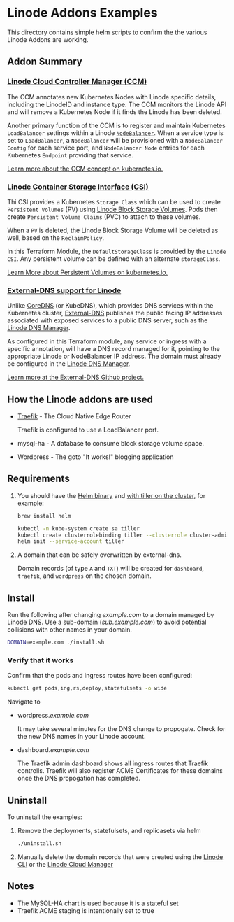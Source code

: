 # Linode Addons Examples

This directory contains simple helm scripts to confirm the the various Linode Addons are working.

## Addon Summary

### [**Linode Cloud Controller Manager (CCM)**](https://github.com/linode/linode-cloud-controller-manager)

The CCM annotates new Kubernetes Nodes with Linode specific details, including the LinodeID and instance type.  The CCM monitors the Linode API and will remove a Kubernetes Node if it finds the Linode has been deleted.

Another primary function of the CCM is to register and maintain Kubernetes `LoadBalancer` settings within a Linode [`NodeBalancer`](https://www.linode.com/nodebalancers).  When a service type is set to `LoadBalancer`, a `NodeBalancer` will be provisioned with a `NodeBalancer Config` for each service port, and `NodeBalancer Node` entries for each Kubernetes `Endpoint` providing that service.

[Learn more about the CCM concept on kubernetes.io.](https://kubernetes.io/docs/concepts/architecture/cloud-controller/)  

### [**Linode Container Storage Interface (CSI)**](https://github.com/linode/linode-blockstorage-csi-driver)

Thi CSI provides a Kubernetes `Storage Class` which can be used to create `Persistent Volumes` (PV) using [Linode Block Storage Volumes](https://www.linode.com/blockstorage).  Pods then create `Persistent Volume Claims` (PVC) to attach to these volumes.

When a `PV` is deleted, the Linode Block Storage Volume will be deleted as well, based on the `ReclaimPolicy`.

In this Terraform Module, the `DefaultStorageClass` is provided by the `Linode CSI`.  Any persistent volume can be defined with an alternate  `storageClass`. 

[Learn More about Persistent Volumes on kubernetes.io.](https://kubernetes.io/docs/concepts/storage/persistent-volumes/)

### [**External-DNS support for Linode**](https://github.com/kubernetes-incubator/external-dns/blob/master/docs/tutorials/linode.md)

Unlike [CoreDNS](https://kubernetes.io/docs/tasks/administer-cluster/dns-custom-nameservers/) (or KubeDNS), which provides DNS services within the Kubernetes cluster, [External-DNS](https://github.com/kubernetes-incubator/external-dns/blob/master/README.md) publishes the public facing IP addresses associated with exposed services to a public DNS server, such as the [Linode DNS Manager](https://www.linode.com/dns-manager).

As configured in this Terraform module, any service or ingress with a specific annotation, will have a DNS record managed for it, pointing to the appropriate Linode or NodeBalancer IP address.  The domain must already be configured in the [Linode DNS Manager](https://www.linode.com/docs/platform/manager/dns-manager/#domain-zones).

[Learn more at the External-DNS Github project.](https://github.com/kubernetes-incubator/external-dns)

## How the Linode addons are used

  * [Traefik](https://traefik.io/) - The Cloud Native Edge Router
  
    Traefik is configured to use a LoadBalancer port.  
  * mysql-ha - A database to consume block storage volume space.
  * Wordpress - The goto "It works!" blogging application

## Requirements

1. You should have the [Helm binary](https://github.com/helm/helm/blob/master/docs/install.md) and [with tiller on the cluster](https://docs.helm.sh/using_helm/#role-based-access-control), for example:

    ```bash
    brew install helm

    kubectl -n kube-system create sa tiller
    kubectl create clusterrolebinding tiller --clusterrole cluster-admin --serviceaccount=kube-system:tiller
    helm init --service-account tiller
    ```

1. A domain that can be safely overwritten by external-dns.

      Domain records (of type `A` and `TXT`) will be created for `dashboard`, `traefik`, and `wordpress` on the chosen domain.

## Install

Run the following after changing *example.com* to a domain managed by Linode DNS.  Use a sub-domain (*sub.example.com*) to avoid potential collisions with other names in your domain.

```bash
DOMAIN=example.com ./install.sh
```

### Verify that it works

Confirm that the pods and ingress routes have been configured:

```bash
kubectl get pods,ing,rs,deploy,statefulsets -o wide
```

Navigate to

* wordpress.*example.com*

  It may take several minutes for the DNS change to propogate.  Check for the new DNS names in your Linode account.

* dashboard.*example.com*

  The Traefik admin dashboard shows all ingress routes that Traefik controlls.  Traefik will also register ACME Certificates for these domains once the DNS propogation has completed.
  
## Uninstall

To uninstall the examples:

1. Remove the deployments, statefulsets, and replicasets via helm

    ```bash
    ./uninstall.sh
    ```

1. Manually delete the domain records that were created using the [Linode CLI](https://github.com/linode/linode-cli) or the [Linode Cloud Manager](https://cloud.linode.com)

## Notes

* The MySQL-HA chart is used because it is a stateful set
* Traefik ACME staging is intentionally set to true
